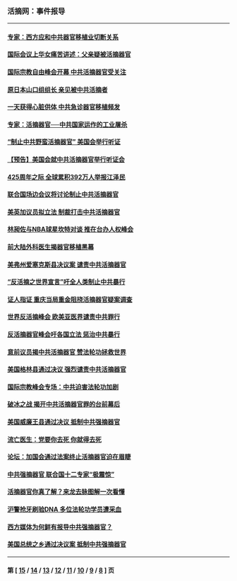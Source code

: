 ### 活摘网：事件报导
---
#### [专家：西方应和中共器官移植业切断关系](../../pages/nf5877/n13772828.md?08240430) 
#### [国际会议上华女痛苦讲述：父亲疑被活摘器官](../../pages/nf5877/n13771583.md?08240430) 
#### [国际宗教自由峰会开幕 中共活摘器官受关注](../../pages/nf5877/n13769995.md?08240430) 
#### [原日本山口组组长 亲见被中共活摘者](../../pages/nf5877/n13767360.md?08240430) 
#### [一天获得心脏供体 中共急诊器官移植频发](../../pages/nf5877/n13764689.md?08240430) 
#### [专家：活摘器官──中共国家运作的工业屠杀](../../pages/nf5877/n13761178.md?08240430) 
#### [“制止中共野蛮活摘器官” 美国会举行听证](../../pages/nf5877/n13735831.md?08240430) 
#### [【预告】美国会就中共活摘器官举行听证会](../../pages/nf5877/n13732843.md?08240430) 
#### [425周年之际 全球累积392万人举报江泽民](../../pages/nf5877/n13719232.md?08240430) 
#### [联合国场边会议将讨论制止中共活摘器官](../../pages/nf5877/n13656361.md?08240430) 
#### [美英加议员拟立法 制裁打击中共活摘器官](../../pages/nf5877/n13430251.md?08240430) 
#### [林昶佐与NBA球星坎特对谈 推在台办人权峰会](../../pages/nf5877/n13414467.md?08240430) 
#### [前大陆外科医生揭器官移植黑幕](../../pages/nf5877/n13401416.md?08240430) 
#### [美弗州爱塞克斯县决议案 谴责中共活摘器官](../../pages/nf5877/n13320919.md?08240430) 
#### [“反活摘之世界宣言”吁全人类制止中共暴行](../../pages/nf5877/n13259730.md?08240430) 
#### [证人指证 重庆当局重金阻挠活摘器官疑案调查](../../pages/nf5877/n13259127.md?08240430) 
#### [世界反活摘峰会 欧美亚医界谴责中共罪行](../../pages/nf5877/n13253550.md?08240430) 
#### [反活摘器官峰会吁各国立法 惩治中共暴行](../../pages/nf5877/n13245052.md?08240430) 
#### [意前议员揭中共活摘器官 赞法轮功拯救世界](../../pages/nf5877/n13203445.md?08240430) 
#### [美国格林县通过决议 强烈谴责中共活摘器官](../../pages/nf5877/n13119367.md?08240430) 
#### [国际宗教峰会专场：中共迫害法轮功加剧](../../pages/nf5877/n13088279.md?08240430) 
#### [破冰之战 揭开中共活摘器官罪的台前幕后](../../pages/nf5877/n13082457.md?08240430) 
#### [美国威廉王县通过决议 抵制中共强摘器官](../../pages/nf5877/n13056521.md?08240430) 
#### [流亡医生：党要你去死 你就得去死](../../pages/nf5877/n13052835.md?08240430) 
#### [论坛：加国会通过法案终止活摘器官迫在眉睫](../../pages/nf5877/n13029839.md?08240430) 
#### [中共强摘器官 联合国十二专家“极震惊”](../../pages/nf5877/n13024313.md?08240430) 
#### [活摘器官你真了解？来龙去脉图解一次看懂](../../pages/nf5877/n13013820.md?08240430) 
#### [沪警抢牙刷验DNA 多位法轮功学员遭采血](../../pages/nf5877/n12969218.md?08240430) 
#### [西方媒体为何鲜有报导中共强摘器官？](../../pages/nf5877/n12932034.md?08240430) 
#### [美国总统之乡通过决议案 抵制中共强摘器官](../../pages/nf5877/n12908242.md?08240430) 

---
#### 第 [ [15](./15.md?08240430) / [14](./14.md?08240430) / [13](./13.md?08240430) / [12](./12.md?08240430) / [11](./11.md?08240430) / [10](./10.md?08240430) / [9](./9.md?08240430) / [8](./8.md?08240430) ] 页
